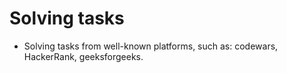 # Solving tasks

- Solving tasks from well-known platforms, such as: codewars, HackerRank, geeksforgeeks.